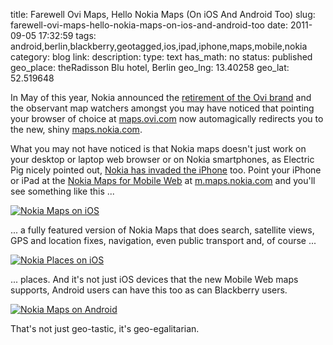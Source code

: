 title: Farewell Ovi Maps, Hello Nokia Maps (On iOS And Android Too)
slug: farewell-ovi-maps-hello-nokia-maps-on-ios-and-android-too
date: 2011-09-05 17:32:59
tags: android,berlin,blackberry,geotagged,ios,ipad,iphone,maps,mobile,nokia
category: blog
link: 
description: 
type: text
has_math: no
status: published
geo_place: theRadisson Blu hotel, Berlin
geo_lng: 13.40258
geo_lat: 52.519648

In May of this year, Nokia announced the [retirement of the Ovi brand](http://conversations.nokia.com/2011/05/16/the-evolution-of-nokia-and-ovi/ "http://conversations.nokia.com/2011/05/16/the-evolution-of-nokia-and-ovi/") and the observant map watchers amongst you may have noticed that pointing your browser of choice at [maps.ovi.com](http://maps.ovi.com "http://maps.ovi.com") now automagically redirects you to the new, shiny [maps.nokia.com](http://maps.nokia.com/ "http://maps.nokia.com/").

What you may not have noticed is that Nokia maps doesn't just work on your desktop or laptop web browser or on Nokia smartphones, as Electric Pig nicely pointed out, [Nokia has invaded the iPhone](http://www.electricpig.co.uk/2011/09/01/nokia-maps-invades-iphone/ "http://www.electricpig.co.uk/2011/09/01/nokia-maps-invades-iphone/") too. Point your iPhone or iPad at the [Nokia Maps for Mobile Web](http://betalabs.nokia.com/apps/nokia-maps-for-mobile-web "http://betalabs.nokia.com/apps/nokia-maps-for-mobile-web") at [m.maps.nokia.com](http://m.maps.nokia.com/ "http://m.maps.nokia.com/") and you'll see something like this ...

<!-- TEASER_END -->

[![Nokia Maps on iOS](/wp-content/uploads/2011/09/Nokia-Maps.png)](/wp-content/uploads/2011/09/Nokia-Maps.png "Nokia Maps on iOS")

... a fully featured version of Nokia Maps that does search, satellite views, GPS and location fixes, navigation, even public transport and, of course ...

[![Nokia Places on iOS](/wp-content/uploads/2011/09/Nokia-Places.png)](/wp-content/uploads/2011/09/Nokia-Places.png "Nokia Places on iOS")

... places. And it's not just iOS devices that the new Mobile Web maps supports, Android users can have this too as can Blackberry users.

[![Nokia Maps on Android](/wp-content/uploads/2011/09/Nokia-Maps-Android.png)](/wp-content/uploads/2011/09/Nokia-Maps-Android.png "Nokia Maps on Android")

That's not just geo-tastic, it's geo-egalitarian.




